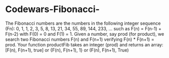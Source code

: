 # Codewars-Fibonacci-
The Fibonacci numbers are the numbers in the following integer sequence (Fn):  0, 1, 1, 2, 3, 5, 8, 13, 21, 34, 55, 89, 144, 233, ...  such as  F(n) = F(n-1) + F(n-2) with F(0) = 0 and F(1) = 1.  Given a number, say prod (for product), we search two Fibonacci numbers F(n) and F(n+1) verifying  F(n) * F(n+1) = prod.  Your function productFib takes an integer (prod) and returns an array:  [F(n), F(n+1), true] or {F(n), F(n+1), 1} or (F(n), F(n+1), True)

